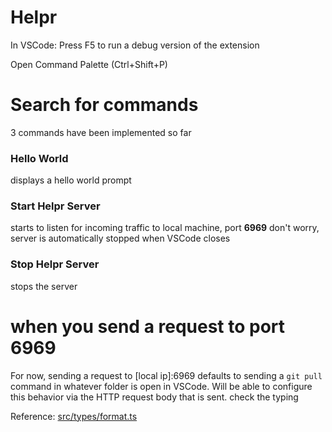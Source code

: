 # Helpr

In VSCode: Press F5 to run a debug version of the extension

Open Command Palette (Ctrl+Shift+P)

# Search for commands

3 commands have been implemented so far

### Hello World

displays a hello world prompt

### Start Helpr Server

starts to listen for incoming traffic to local machine, port **6969**
don't worry, server is automatically stopped when VSCode closes

### Stop Helpr Server

stops the server

# when you send a request to port 6969

For now, sending a request to [local ip]:6969 defaults to sending a `git pull` command in whatever folder is open in VSCode.
Will be able to configure this behavior via the HTTP request body that is sent. check the typing

Reference: [src/types/format.ts]()
